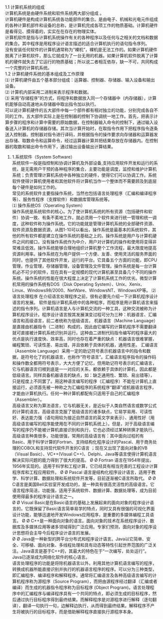 ﻿1.1 计算机系统的组成   计算机系统是由硬件系统和软件系统两大部分组成 。   计算机硬件是构成计算机系统各功能部件的集合。是由电子、机械和光电元件组成的各种计算机部件和设备的总称，是计算机完成各项工作的物质基础。计算机硬件是看得见、摸得着的，实实在在存在的物理实体。   计算机软件是指与计算机系统操作有关的各种程序以及任何与之相关的文档和数据的集合。其中程序是用程序设计语言描述的适合计算机执行的语句指令序列。    没有安装任何软件的计算机通常称为“裸机”，裸机是无法工作的。如果计算机硬件脱离了计算机软件，那么它就成为了一台无用的机器。如果计算机软件脱离了计算机的硬件就失去了它运行的物质基础；所以说二者相互依存，缺一不可，共同构成一个完整的计算机系统。  1.2 计算机硬件系统的基本组成及工作原理   ⑴ 计算机硬件由五个基本部分组成：运算器、控制器、存储器、输入设备和输出设备。   ⑵ 计算机内部采用二进制来表示程序和数据。   ⑶ 采用“存储程序”的方式，将程序和数据放入同一个存储器中（内存储器），计算机能够自动高速地从存储器中取出指令加以执行。   可以说计算机硬件的五大部件中每一个部件都有相对独立的功能，分别完成各自不同的工作。五大部件实际上是在控制器的控制下协调统一地工作。首先，把表示计算步骤的程序和计算中需要的原始数据，在控制器输入命令的控制下，通过输入设备送入计算机的存储器存储。其次当计算开始时，在取指令作用下把程序指令逐条送入控制器。控制器对指令进行译码，并根据指令的操作要求向存储器和运算器发出存储、取数命令和运算命令，经过运算器计算并把结果存放在存储器内。在控制器的取数和输出命令作用下，通过输出设备输出计算结果。   1. 1.系统软件（System Software）   系统软件一般是指控制和协调计算机及外部设备,支持应用软件开发和运行的系统，是无需用户干预的各种程序的集合，主要功能是调度，监控和维护计算机系统；负责管理计算机系统中各种独立的硬件，使得它们可以协调工作。系统软件使得计算机使用者和其他软件将计算机当作一个整体而不需要顾及到底层每个硬件是如何工作的。   常见的系统软件主要指操作系统，当然也包括语言处理程序（汇编和编译程序等）、服务性程序（支撑软件）和数据库管理系统等。   ⑴ 操作系统OS（Operating System）   操作系统是系统软件的核心。为了使计算机系统的所有资源（包括硬件和软件）协调一致、有条不紊地工作，就必须用一个软件来进行统一管理和统一调度，这种软件称为操作系统。它的功能就是管理计算机系统的全部硬件资源、软件资源及数据资源，从图1-10可以看出，操作系统是最基本的系统软件，其他的所有软件都是建立在操作系统的基础之上的。操作系统是用户与计算机硬件之间的接口，没有操作系统作为中介，用户对计算机的操作和使用将变得非常难且低效。操作系统能够合理地组织计算机整个工作流程，最大限度地提高资源利用率。操作系统在为用户提供一个方便、友善、使用灵活的服务界面的同时，也提供了其他软件开发，运行的平台。它具备五个方面的功能，即CPU管理，作业管理，存储器管理，设备管理及文件管理。操作系统是每一台计算机必不可少的软件，现在具有一定规模的现代计算机甚至具备几个不同的操作系统。操作系统的性能在很大程度上决定了计算机系统工作的优劣。微型计算机常用的操作系统有DOS（Disk Operating System）、Unix、Xenix、Linux、Windows98/2000、NetWare、WindowsNT、WindowsXP等。 ⑵ 语言处理程序 在介绍语言处理程序之前，很有必要先介绍一下计算机程序设计语言的发展。 软件是指计算机系统中的各种程序，而程序是用计算机语言来描述的指令序列。计算机语言是人与计算机交流的一种工具，这种交流被称为计算机程序设计。程序设计语言按其发展演变过程可分为三种：机器语言、汇编语言和高级语言，前二者统称为低级语言。 机器语言（Machine Language）是直接由机器指令（二进制）构成的，因此由它编写的计算机程序不需要翻译就可直接被计算机系统识别并运行。这种由二进制代码指令编写的程序最大的优点是执行速度快、效率高，同时也存在着严重的缺点：机器语言很难掌握，编程繁琐、可读性差、易出错，并且依赖于具体的机器，通用性差。 汇编语言（Assemble Language）采用一定的助记符号表示机器语言中的指令和数据，是符号化了的机器语言，也称作“符号语言”。汇编语言程序指令的操作码和操作数全都用符号表示，大大方便了记忆，但用助记符号表示的汇编语言，它与机器语言归根到底是一一对应的关系，都依赖于具体的计算机，因此都是低级语言。同样具备机器语言的缺点，如：缺乏通用性、繁琐、易出错等），只是程度上不同罢了。用这种语言编写的程序（汇编程序）不能在计算机上直接运行，必须首先被一种称之为汇编程序的系统程序“翻译”成机器语言程序，才能由计算机执行。任何一种计算机都配有只适用于自己的汇编程序（Assembler）。   高级语言又称为算法语言，它与机器无关，是近似于人类自然语言或数学公式的计算机语言。高级语言克服了低级语言的诸多缺点，它易学易用、可读性好、表达能力强（语句用较为接近自然语言的英文字来表示）、通用性好（用高级语言编写的程序能使用在不同的计算机系统上）。但是，对于高级语言编写的程序仍不能被计算机直接识别和执行，它也必须经过某种转换才能执行。 高级语言种类很多，功能很强，常用的高级语言有：其中面向过程的有Basic、用于科学计算的Fortran、支持结构化程序设计的Pascal、用于商务处理的COBOL和支持现代软件开发的C语言 ；现在又出现了面向对象的VB（Visual Basic）、VC++(Visual C++)、Delphi、Java等语言使得计算机语言解决实际问题的能力得到了很大的提高。 Ø Ø Fortran 语言在1954年提出，1956年实现的。适用于科学和工程计算，它已经具有相当完善的工程设计计算程序库和工程应用软件。 Ø Ø Pascal 语言是结构化程序设计语言，适用于教学、科学计算、数据处理和系统软件开发等，目前逐渐被C语言所取代。 Ø Ø C语言是美国Bell实验室开发成功的，是一种具有很高灵活性的高级语言。它语言程序简洁，功能强，适用于系统软件、数据计算、数据处理等，成为目前使用得最多的程序设计语言之一。     Ø Ø Visual Basic是在Basic语言的基础上发展起来的面向对象的程序设计语言的，它既保留了Basic语言简单易学的特点，同时又具有很强的可视化界面设计功能，能够迅速地开发Windows应用程序，是重要的多媒体编程工具语言。 Ø Ø C++是一种面向对象的语言。面向对象的技术在系统程序设计、数据库及多媒体应用等诸多领域得到广泛应用。专家们预测，面向对象的程序设计思想将会主导今后程序设计语言的发展。     Ø Ø Java是一种新型的跨平台分布式和程序设计语言。Java以它简单、安全、可移植、面向对象、多线程处理和具有动态等特性引起世界范围的广泛关注。Java语言是基于C++的，其最大的特色在于“一次编写，处处运行”。Java已逐渐成为网络化软件的核心语言。   语言处理程序的功能是将除机器语言以外，利用其他计算机语言编写的程序，转换成机器所能直接识别并执行的机器语言程序的程序。可以分为三种类型，即汇编程序、编译程序和解释程序。通常将汇编语言及各种高级语言编写的计算机程序称为源程序（Source Program），而把由源程序经过翻译（汇编或者编译）而生成的机器指令程序称为目标程序 (Object Program)。语言处理程序中的汇编程序与编译程序具有一个共同的特点，即必须生成的目标程序，然后通过执行目标程序得到最终结果。而解释程序是对源程序进行解释（逐句翻译），翻译一句执行一句，边解释边执行，从而得到最终结果。解释程序不产生将被执行的目标程序，而是借助解释程序直接执行源程序本身。